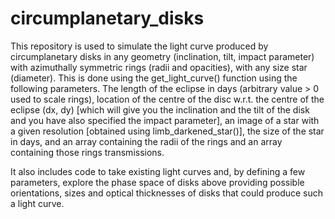 # circumplanetary_disks

This repository is used to simulate the light curve produced by circumplanetary disks in any geometry (inclination, tilt, impact parameter) with azimuthally symmetric rings (radii and opacities), with any size star (diameter). This is done using the get_light_curve() function using the following parameters. The length of the eclipse in days (arbitrary value > 0 used to scale rings), location of the centre of the disc w.r.t. the centre of the eclipse (dx, dy) [which will give you the inclination and the tilt of the disk and you have also specified the impact parameter], an image of a star with a given resolution [obtained using limb_darkened_star()], the size of the star in days, and an array containing the radii of the rings and an array containing those rings transmissions. 

It also includes code to take existing light curves and, by defining a few parameters, explore the phase space of disks above providing possible orientations, sizes and optical thicknesses of disks that could produce such a light curve.



